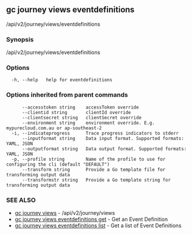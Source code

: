 ## gc journey views eventdefinitions

/api/v2/journey/views/eventdefinitions

### Synopsis

/api/v2/journey/views/eventdefinitions

### Options

```
  -h, --help   help for eventdefinitions
```

### Options inherited from parent commands

```
      --accesstoken string    accessToken override
      --clientid string       clientId override
      --clientsecret string   clientSecret override
      --environment string    environment override. E.g. mypurecloud.com.au or ap-southeast-2
  -i, --indicateprogress      Trace progress indicators to stderr
      --inputformat string    Data input format. Supported formats: YAML, JSON
      --outputformat string   Data output format. Supported formats: YAML, JSON
  -p, --profile string        Name of the profile to use for configuring the cli (default "DEFAULT")
      --transform string      Provide a Go template file for transforming output data
      --transformstr string   Provide a Go template string for transforming output data
```

### SEE ALSO

* [gc journey views](gc_journey_views.html)	 - /api/v2/journey/views
* [gc journey views eventdefinitions get](gc_journey_views_eventdefinitions_get.html)	 - Get an Event Definition
* [gc journey views eventdefinitions list](gc_journey_views_eventdefinitions_list.html)	 - Get a list of Event Definitions


